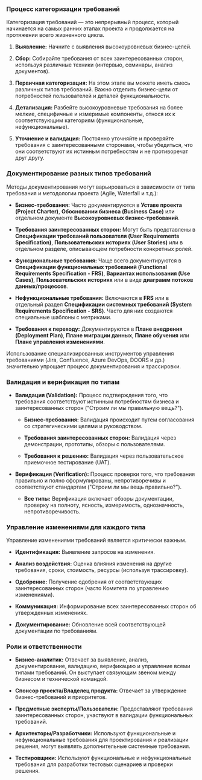 
### Процесс категоризации требований

Категоризация требований — это непрерывный процесс, который начинается на самых ранних этапах проекта и продолжается на протяжении всего жизненного цикла.

1. **Выявление:** Начните с выявления высокоуровневых бизнес-целей.
    
2. **Сбор:** Собирайте требования от всех заинтересованных сторон, используя различные техники (интервью, семинары, анализ документов).
    
3. **Первичная категоризация:** На этом этапе вы можете иметь смесь различных типов требований. Важно отделить бизнес-цели от потребностей пользователей и деталей функциональности.
    
4. **Детализация:** Разбейте высокоуровневые требования на более мелкие, специфичные и измеримые компоненты, относя их к соответствующим категориям (функциональные, нефункциональные).
    
5. **Уточнение и валидация:** Постоянно уточняйте и проверяйте требования с заинтересованными сторонами, чтобы убедиться, что они соответствуют их истинным потребностям и не противоречат друг другу.
    

### Документирование разных типов требований

Методы документирования могут варьироваться в зависимости от типа требования и методологии проекта (Agile, Waterfall и т.д.):

- **Бизнес-требования:** Часто документируются в **Уставе проекта (Project Charter)**, **Обосновании бизнеса (Business Case)** или отдельном документе **Высокоуровневых бизнес-требований**.
    
- **Требования заинтересованных сторон:** Могут быть представлены в **Спецификации требований пользователя (User Requirements Specification)**, **Пользовательских историях (User Stories)** или в отдельном разделе, описывающем потребности конкретных ролей.
    
- **Функциональные требования:** Чаще всего документируются в **Спецификации функциональных требований (Functional Requirements Specification - FRS)**, **Вариантах использования (Use Cases)**, **Пользовательских историях** или в виде **диаграмм потоков данных/процессов**.
    
- **Нефункциональные требования:** Включаются в **FRS** или в отдельный раздел **Спецификации системных требований (System Requirements Specification - SRS)**. Часто для них создаются специальные шаблоны с метриками.
    
- **Требования к переходу:** Документируются в **Плане внедрения (Deployment Plan)**, **Плане миграции данных**, **Плане обучения** или **Плане управления изменениями**.
    

Использование специализированных инструментов управления требованиями (Jira, Confluence, Azure DevOps, DOORS и др.) значительно упрощает процесс документирования и трассировки.

### Валидация и верификация по типам

- **Валидация (Validation):** Процесс подтверждения того, что требования соответствуют истинным потребностям бизнеса и заинтересованных сторон ("Строим ли мы правильную вещь?").
    
    - **Бизнес-требования:** Валидация происходит путем согласования со стратегическими целями и руководством.
        
    - **Требования заинтересованных сторон:** Валидация через демонстрации, прототипы, обзоры с пользователями.
        
    - **Требования к решению:** Валидация через пользовательское приемочное тестирование (UAT).
        
- **Верификация (Verification):** Процесс проверки того, что требования правильно и полно сформулированы, непротиворечивы и соответствуют стандартам ("Строим ли мы вещь правильно?").
    
    - **Все типы:** Верификация включает обзоры документации, проверку на полноту, ясность, измеримость, однозначность, непротиворечивость.
        

### Управление изменениями для каждого типа

Управление изменениями требований является критически важным.

- **Идентификация:** Выявление запросов на изменения.
    
- **Анализ воздействия:** Оценка влияния изменения на другие требования, сроки, стоимость, ресурсы (используя трассировку).
    
- **Одобрение:** Получение одобрения от соответствующих заинтересованных сторон (часто Комитета по управлению изменениями).
    
- **Коммуникация:** Информирование всех заинтересованных сторон об утвержденных изменениях.
    
- **Документирование:** Обновление всей соответствующей документации по требованиям.
    

### Роли и ответственности

- **Бизнес-аналитик:** Отвечает за выявление, анализ, документирование, валидацию, верификацию и управление всеми типами требований. Он выступает связующим звеном между бизнесом и технической командой.
    
- **Спонсор проекта/Владелец продукта:** Отвечает за утверждение бизнес-требований и приоритетов.
    
- **Предметные эксперты/Пользователи:** Предоставляют требования заинтересованных сторон, участвуют в валидации функциональных требований.
    
- **Архитекторы/Разработчики:** Используют функциональные и нефункциональные требования для проектирования и реализации решения, могут выявлять дополнительные системные требования.
    
- **Тестировщики:** Используют функциональные и нефункциональные требования для разработки тестовых сценариев и проверки решения.